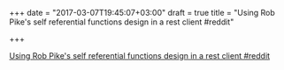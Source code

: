 +++
date = "2017-03-07T19:45:07+03:00"
draft = true
title = "Using Rob Pike's self referential functions design in a rest client  #reddit"

+++

<p><a href="https://t.co/7pIWT9JlmU">Using Rob Pike's self referential functions design in a rest client  #reddit</a></p>
